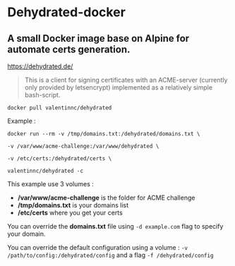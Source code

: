 # Dehydrated-docker
## A small Docker image base on Alpine for automate certs generation. 

https://dehydrated.de/

> This is a client for signing certificates with an ACME-server (currently only provided by letsencrypt) implemented as a relatively simple bash-script.

`docker pull valentinnc/dehydrated`

Example :

`docker run --rm -v /tmp/domains.txt:/dehydrated/domains.txt \`

`-v /var/www/acme-challenge:/var/www/dehydrated \`

`-v /etc/certs:/dehydrated/certs \`

`valentinnc/dehydrated -c`

This example use 3 volumes :

- **/var/www/acme-challenge** is the folder for ACME challenge
- **/tmp/domains.txt** is your domains list
- **/etc/certs** where you get your certs

You can override the **domains.txt** file using `-d example.com` flag to specify your domain. 

You can override the default configuration using a volume : `-v /path/to/config:/dehydrated/config` and a flag `-f /dehydrated/config`
